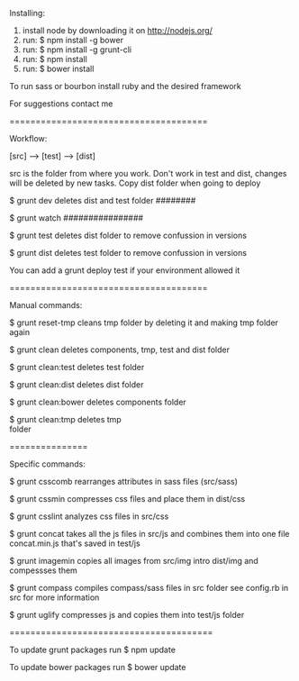 Installing:

1. install node by downloading it on http://nodejs.org/
2. run: $ npm install -g bower
3. run: $ npm install -g grunt-cli
4. run: $ npm install
5. run: $ bower install

To run sass or bourbon install ruby and the desired framework

For suggestions contact me

======================================

Workflow:

[src] --> [test] --> [dist]

src is the folder from where you work. Don't work in test and dist, changes will be deleted by new tasks.
Copy dist folder when going to deploy

$ grunt dev
deletes dist and test folder ########

$ grunt watch
################

$ grunt test
deletes dist folder to remove confussion in versions

$ grunt dist
deletes test folder to remove confussion in versions

You can add  a grunt deploy test if your environment allowed it

======================================

Manual commands:

$ grunt reset-tmp
cleans tmp folder by deleting it and making tmp folder again

$ grunt clean
deletes components, tmp, test and dist folder

$ grunt clean:test
deletes test folder

$ grunt clean:dist
deletes dist folder

$ grunt clean:bower
deletes components folder

$ grunt clean:tmp
deletes tmp\
 folder

===============

Specific commands:

$ grunt csscomb
rearranges attributes in sass files (src/sass)

$ grunt cssmin
compresses css files and place them in dist/css

$ grunt csslint
analyzes css files in src/css

$ grunt concat
takes all the js files in src/js and combines them into one file concat.min.js that's saved in test/js

$ grunt imagemin
copies all images from src/img intro dist/img and compessses them

$ grunt compass
compiles compass/sass files in src folder see config.rb in src for more information

$ grunt uglify
compresses js and copies them into test/js folder

=======================================

To update grunt packages run
$ npm update

To update bower packages run
$ bower update
